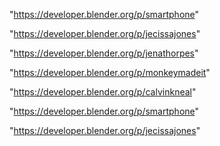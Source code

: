 "https://developer.blender.org/p/smartphone"

"https://developer.blender.org/p/jecissajones"

"https://developer.blender.org/p/jenathorpes"

"https://developer.blender.org/p/monkeymadeit"

 
"https://developer.blender.org/p/calvinkneal"


"https://developer.blender.org/p/smartphone"


"https://developer.blender.org/p/jecissajones"


 
